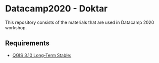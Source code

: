 # Datacamp2020 - Doktar

This repository consists of the materials that are used in Datacamp 2020 workshop.

## Requirements

- [QGIS 3.10 Long-Term Stable: ](https://qgis.org/en/site/forusers/download.html)